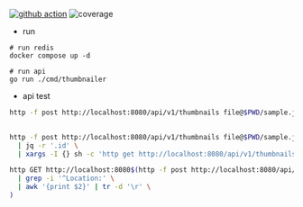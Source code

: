 [![github action](https://github.com/guiunoh/thumbnailer/actions/workflows/go.yml/badge.svg)](https://github.com/guiunoh/thumbnailer/actions/workflows/go.yml)
![coverage](https://img.shields.io/endpoint?url=https://gist.githubusercontent.com/guiunoh/cb32648fb86009af712ddf269c3a49c8/raw/thumbnailer-coverage-badge.json)


* run
```base
# run redis
docker compose up -d

# run api
go run ./cmd/thumbnailer
```

* api test
```bash
http -f post http://localhost:8080/api/v1/thumbnails file@$PWD/sample.jpg rate=RATE50 | jq -r '.id'
  

http -f post http://localhost:8080/api/v1/thumbnails file@$PWD/sample.jpg rate=RATE50 \
  | jq -r '.id' \
  | xargs -I {} sh -c 'http get http://localhost:8080/api/v1/thumbnails/{} -o {}.png'

http GET http://localhost:8080$(http -f post http://localhost:8080/api/v1/thumbnails file@$PWD/sample.jpg rate=RATE50 --headers \
  | grep -i '^Location:' \
  | awk '{print $2}' | tr -d '\r' \
)

```
 